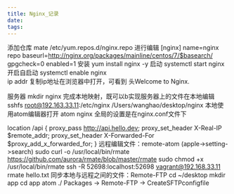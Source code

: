 ```yaml
---
title: Nginx_记录
date:
tags:
---
```



 添加仓库 mate /etc/yum.repos.d/nginx.repo
进行编辑 [nginx]
         name=nginx repo
         baseurl=http://nginx.org/packages/mainline/centos/7/$basearch/
         gpgcheck=0
         enabled=1
安装 yum install nginx -y
启动 systemctl start nginx 
开启自启动 systemctl enable nginx  
ip addr
复制ip地址在浏览器中打开，可看到 头Welcome to Nginx. 

服务器
mkdir nginx
完成本地映射，既可以b实现服务器上的文件在本地编辑 sshfs root@192.163.33.11:/etc/nginx /Users/wanghao/desktop/nginx
本地使用atom编辑器打开 atom nginx
全局的设置是在nginx.conf文件下 
 
location /api {
    proxy_pass http://api.hello.dev;
    proxy_set_header X-Real-IP $remote_addr;
    proxy_set_header X-Forwarded-For $proxy_add_x_forwarded_for;
}
远程编辑文件：remote-atom (apple->setting->search) 
sudo curl -o /usr/local/bin/rmate https://github.com/aurora/rmate/blob/master/rmate
sudo chmod +x /usr/local/bin/rmate
ssh -R 52698:localhost:52698 vagrant@192.168.33.11
rmate hello.txt
同步本地与远程之间的文件：Remote-FTP
cd ~/desktop
mkdir app
cd app
atom ./
Packages -> Remote-FTP -> CreateSFTPconfigfile
